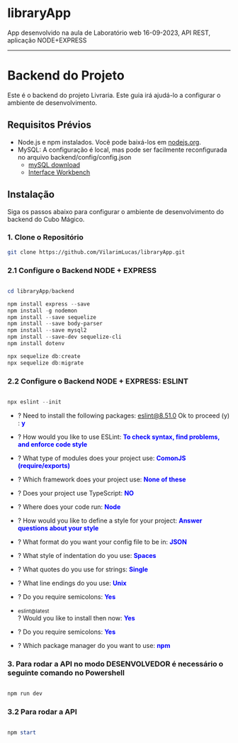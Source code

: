 # libraryApp
App desenvolvido na aula de Laboratório web 16-09-2023, API REST, aplicação NODE+EXPRESS

--------------------

# Backend do Projeto

Este é o backend do projeto Livraria. Este guia irá ajudá-lo a configurar o ambiente de desenvolvimento.

## Requisitos Prévios

- Node.js e npm instalados. Você pode baixá-los em [nodejs.org](https://nodejs.org/).
- MySQL: A configuração é local, mas pode ser facilmente reconfigurada no arquivo backend/config/config.json
    - [mySQL download](https://dev.mysql.com/downloads/installer/)
    - [Interface Workbench](https://dev.mysql.com/downloads/workbench/)

## Instalação

Siga os passos abaixo para configurar o ambiente de desenvolvimento do backend do Cubo Mágico.

### 1. Clone o Repositório


```bash
git clone https://github.com/VilarimLucas/libraryApp.git
```
### 2.1 Configure o Backend NODE + EXPRESS
```powershell

cd libraryApp/backend

npm install express --save
npm install -g nodemon
npm install --save sequelize
npm install --save body-parser
npm install --save mysql2
npm install --save-dev sequelize-cli
npm install dotenv

npx sequelize db:create
npx sequelize db:migrate
```

### 2.2 Configure o Backend NODE + EXPRESS: ESLINT

```powershell

npx eslint --init
```
- ? Need to install the following packages: eslint@8.51.0 Ok to proceed (y) : <b style="color:blue">y</b>

- ? How would you like to use ESLint: <b style="color:blue">To check syntax, find problems, and enforce code style</b>

- ? What type of modules does your project use: <b style="color:blue">ComonJS (require/exports)</b>

- ? Which framework does your project use: <b style="color:blue">None of these</b>

- ? Does your  project use TypeScript: <b style="color:blue">NO</b>

- ? Where does your code run: <b style="color:blue">Node</b>

- ? How would you like to define a style for your project: <b style="color:blue">Answer questions about your style</b>

- ? What format do you want your config file to be in: <b style="color:blue">JSON</b>

- ? What style of indentation do you use: <b style="color:blue">Spaces</b>

- ? What quotes do you use for strings: <b style="color:blue">Single</b>

- ? What line endings do you use: <b style="color:blue">Unix</b>

- ? Do you require semicolons: <b style="color:blue">Yes</b>

- <small>eslint@latest</small></br> ? Would you like to install then now:  <b style="color:blue">Yes</b>

- ? Do you require semicolons: <b style="color:blue">Yes</b>

- ? Which package manager do you want to use: <b style="color:blue">npm</b>



### 3. Para rodar a API no modo DESENVOLVEDOR é necessário o seguinte comando no Powershell
```powershell

npm run dev
```

### 3.2 Para rodar a API
```powershell

npm start
```






